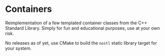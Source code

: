 # Containers
Reimplementation of a few templated container classes from the C++ Standard Library. Simply for fun and educational purposes, use at your own risk.

No releases as of yet, use CMake to build the `nostl` static library target for your system.
